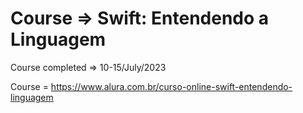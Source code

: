 # Course => Swift: Entendendo a Linguagem

Course completed => 10-15/July/2023

Course = https://www.alura.com.br/curso-online-swift-entendendo-linguagem